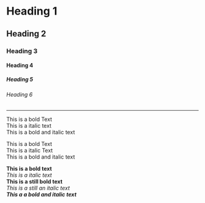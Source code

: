 # Heading 1
## Heading 2
### Heading 3
#### Heading 4
##### Heading 5
###### Heading 6
<hr>
This is a bold Text <br>
This is a italic text <br>
This is a bold and italic text <br>

This is a bold Text \
This is a italic Text \
This is a bold and italic text <br>

**This is a bold text**<br>
*This is a italic text*<br>
__This is a still bold text__<br>
_This is a still an italic text_\
***This a a bold and italic text***
